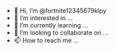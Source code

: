 - 👋 Hi, I’m @fortnite12345679klpy
- 👀 I’m interested in ...
- 🌱 I’m currently learning ...
- 💞️ I’m looking to collaborate on ...
- 📫 How to reach me ...

<!---
fortnite12345679klpy/fortnite12345679klpy is a ✨ special ✨ repository because its `README.md` (this file) appears on your GitHub profile.
You can click the Preview link to take a look at your changes.
--->
